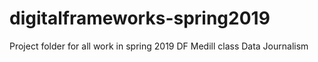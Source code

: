 # digitalframeworks-spring2019
Project folder for all work in spring 2019 DF Medill class
Data Journalism 
